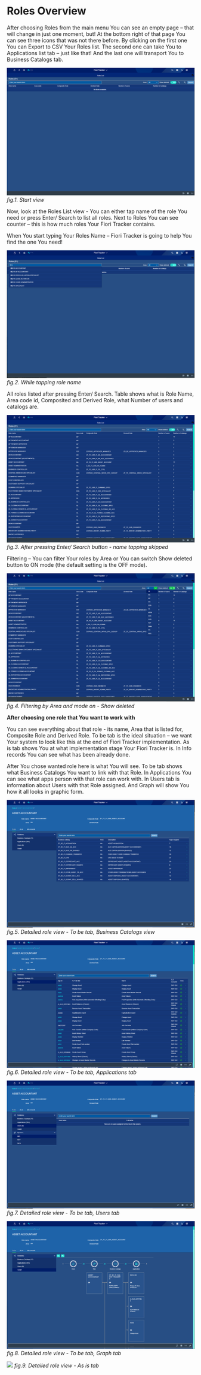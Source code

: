 # Roles Overview

After choosing Roles from the main menu You can see an empty page – that will change in just one moment, but! At the bottom right of that page You can see three icons that was not there before. 
By clicking on the first one You can Export to CSV Your Roles list. The second one can take You to Applications list tab – just like that! And the last one will transport You to Business Catalogs tab. 

![](../res/start_view_r.png)
*fig.1. Start view*

Now, look at the Roles List view - You can either tap name of the role You need or press Enter/ Search to list all roles. Next to Roles You can see counter – this is how much roles Your Fiori Tracker contains. 

When You start typing Your Roles Name – Fiori Tracker is going to help You find the one You need!

![](../res/while_tapping_role_name.png)
*fig.2. While tapping role name*

All roles listed after pressing Enter/ Search. Table shows what is Role Name, Area code id, Composited and Derived Role, what Number of users and catalogs are.

![](../res/after_pressing_enter_view_r.png)
*fig.3. After pressing Enter/ Search button - name tapping skipped*

Filtering – You can filter Your roles by Area or You can switch Show deleted button to ON mode (the default setting is the OFF mode).

![](../res/filtering_options_area_switch_mode_on_roles.png)
*fig.4. Filtering by Area and mode on - Show deleted*

**After choosing one role that You want to work with**

You can see everything about that role - its name, Area that is listed for, Composite Role and Derived Role.
To be tab is the ideal situation – we want Your system to look like this at the end of Fiori Tracker implementation. As is tab shows You at what implementation stage Your Fiori Tracker is. In Info records You can see what has been already done. 

After You chose wanted role here is what You will see. To be tab shows what Business Catalogs You want to link with that Role. In Applications You can see what apps person with that role can work with. In Users tab is information about Users with that Role assigned. And Graph will show You how it all looks in graphic form. 

![](../res/detailed_role_view_to_be.png)
*fig.5. Detailed role view - To be tab, Business Catalogs view*

![](../res/detailed_role_view_to_be_apps.png)
*fig.6. Detailed role view - To be tab, Applications tab*

![](../res/detailed_role_view_to_be_users.png)
*fig.7. Detailed role view - To be tab, Users tab*

![](../res/detailed_role_view_graph.png)
*fig.8. Detailed role view - To be tab, Graph tab*

![](..res/detailed_role_view_as_is_tab.png)
*fig.9. Detailed role view - As is tab*





